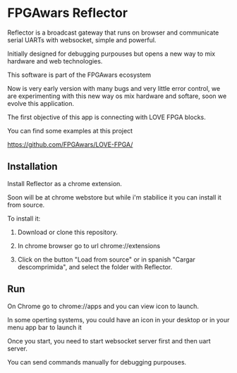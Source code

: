 # FPGAwars Reflector

Reflector is a broadcast gateway that runs on browser and communicate serial UARTs with websocket, simple and powerful.

Initially designed for debugging purpouses but opens a new way to mix hardware and web technologies.

This software is part of the FPGAwars ecosystem

Now is very early version with many bugs and very little error control, we are experimenting with this new way os mix hardware and softare, soon we evolve this application.

The first objective of this app is connecting with LOVE FPGA blocks.

You can find some examples at this project 

https://github.com/FPGAwars/LOVE-FPGA/


## Installation

Install Reflector as a chrome extension.

Soon will be at chrome webstore but while i'm stabilice it you can install it from source.

To install it:

1) Download or clone this repository.

2) In chrome browser go to url chrome://extensions

3) Click on the button "Load from source" or in spanish "Cargar descomprimida", and select the folder with Reflector.


## Run

On Chrome go to chrome://apps and you can view icon to launch.

In some operting systems, you could have an icon in your desktop or in your menu app bar to launch it


Once you start, you need to start websocket server first and then uart server.

You can send commands manually for debugging purpouses.

